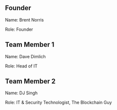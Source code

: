 ## Founder

Name: Brent Norris

Role: Founder

## Team Member 1

Name: Dave Dimlich

Role: Head of IT

## Team Member 2

Name: DJ Singh 

Role: IT & Security Technologist, The Blockchain Guy
